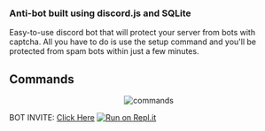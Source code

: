 ### Anti-bot built using discord.js and SQLite
Easy-to-use discord bot that will protect your server from bots with captcha. All you have to do is use the setup command and you'll be protected from spam bots within just a few minutes.

## Commands
<div align="center">
<img src="https://i.imgur.com/2t999bn.png" alt="commands">
</div>

BOT INVITE: <a href="https://discordbots.org/bot/566995429330518026">Click Here</a>
[![Run on Repl.it](https://repl.it/badge/github/treboryx/discord-bot-protection)](https://repl.it/github/treboryx/discord-bot-protection)